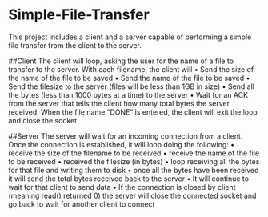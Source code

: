 # Simple-File-Transfer
This project includes a client and a server capable of performing a simple file transfer from the client to the server.

##Client
The client will loop, asking the user for the name of a file to transfer to the server.
With each filename, the client will
• Send the size of the name of the file to be saved
• Send the name of the file to be saved
• Send the filesize to the server (files will be less than 1GB in size)
• Send all the bytes (less than 1000 bytes at a time) to the server
• Wait for an ACK from the server that tells the client how many total bytes the server
received.
When the file name “DONE” is entered, the client will exit the loop and close the socket

##Server
The server will wait for an incoming connection from a client. Once the connection is
established, it will loop doing the following:
• receive the size of the filename to be received
• receive the name of the file to be received
• received the filesize (in bytes)
• loop receiving all the bytes for that file and writing them to disk
• once all the bytes have been received it will send the total bytes received back to the
server
• It will continue to wait for that client to send data
• If the connection is closed by client (meaning read() returned 0) the server will close the
connected socket and go back to wait for another client to connect


